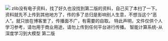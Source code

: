 <div style="display:none;" class="author">
{
    "title": "电子资源《智能计算系统-从深度学习到大模型 第二版》",
    "date" : "2025-05-19",
    "weather" : "partly-cloudy",
    "description": "想看的书没有电子资源，实体书又太贵，只得出此下策",
    "tag" : ["技术","资源"]
}
</div>


![](https://sns-na-i1.xhscdn.com/spectrum/1040g0k031hlf305eja005pgi0nb1om97tpr4moo) 
zlib没有电子资料，找了好久也没找到第二版的资料，自己买了本扫了一下。
资料就先不上传到其他地方了，传的多了总归是影响别人生意，不想当这个“恶人”。就只放在博客里了，传播面不广，有需要的自取。
特此声明，文件仅供个人学习参考，请勿用于商业用途，请勿上传到任何平台进行传播。
<files id="2" >智能计算系统-从深度学习到大模型 第二版</file>
